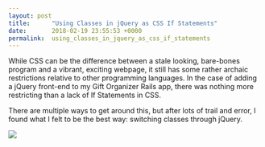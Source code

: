 ```yaml
---
layout: post
title:      "Using Classes in jQuery as CSS If Statements"
date:       2018-02-19 23:55:53 +0000
permalink:  using_classes_in_jquery_as_css_if_statements
---
```



While CSS can be the difference between a stale looking, bare-bones program and a vibrant, exciting webpage, it still has some rather archaic restrictions relative to other programming languages. In the case of adding a jQuery front-end to my Gift Organizer Rails app, there was nothing more restricting than a lack of If Statements in CSS.

There are multiple ways to get around this, but after lots of trail and error, I found what I felt to be the best way: switching classes through jQuery.

![](https://imgur.com/UAKDIC4)
